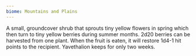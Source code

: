 ```yaml
---
biome: Mountains and Plains
---
```

A small, groundcover shrub that sprouts tiny yellow flowers in spring which then turn to tiny yellow berries during summer months. 2d20 berries can be harvested from one plant. When the fruit is eaten, it will restore 1d4-1 hit points to the recipient. Yavethalion keeps for only two weeks. 

